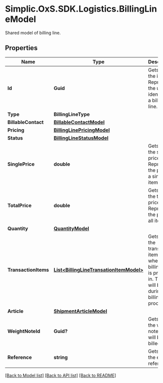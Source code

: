 # Simplic.OxS.SDK.Logistics.BillingLineModel
Shared model of billing line.

## Properties

Name | Type | Description | Notes
------------ | ------------- | ------------- | -------------
**Id** | **Guid** | Gets or sets the id.     Represents the unique identifier of a billing line.   | [optional] 
**Type** | **BillingLineType** |  | [optional] 
**BillableContact** | [**BillableContactModel**](BillableContactModel.md) |  | [optional] 
**Pricing** | [**BillingLinePricingModel**](BillingLinePricingModel.md) |  | [optional] 
**Status** | [**BillingLineStatusModel**](BillingLineStatusModel.md) |  | [optional] 
**SinglePrice** | **double** | Gets or sets the single price.     Represents the price of a single item.   | [optional] 
**TotalPrice** | **double** | Gets or sets the total price.     Represents the price of all items.   | [optional] 
**Quantity** | [**QuantityModel**](QuantityModel.md) |  | [optional] 
**TransactionItems** | [**List&lt;BillingLineTransationItemModel&gt;**](BillingLineTransationItemModel.md) | Gets or sets the transaction items where the billing line is present in.     The list will be filled during the billing process.   | [optional] 
**Article** | [**ShipmentArticleModel**](ShipmentArticleModel.md) |  | [optional] 
**WeightNoteId** | **Guid?** | Gets or sets the weight note id that will be billed | [optional] 
**Reference** | **string** | Gets or sets the external reference. | [optional] 

[[Back to Model list]](../README.md#documentation-for-models) [[Back to API list]](../README.md#documentation-for-api-endpoints) [[Back to README]](../README.md)

